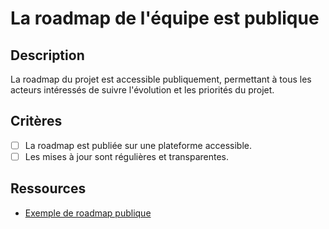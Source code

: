 # La roadmap de l'équipe est publique

## Description

La roadmap du projet est accessible publiquement, permettant à tous les acteurs intéressés de suivre l'évolution et les priorités du projet.

## Critères

- [ ] La roadmap est publiée sur une plateforme accessible.
- [ ] Les mises à jour sont régulières et transparentes.

## Ressources

- [Exemple de roadmap publique](https://www.example.com/roadmap)
